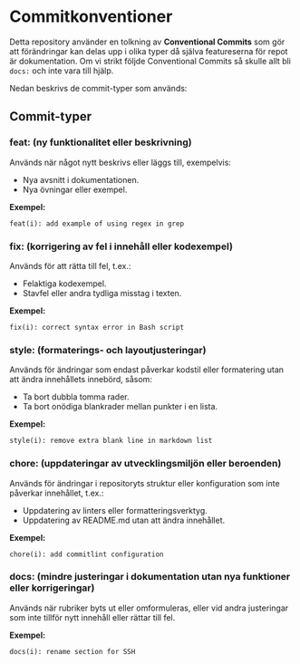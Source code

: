 # Commitkonventioner

Detta repository använder en tolkning av **Conventional Commits** som gör att förändringar kan delas upp i olika typer då själva featureserna för repot är dokumentation. Om vi strikt följde Conventional Commits så skulle allt bli `docs:` och inte vara till hjälp.

Nedan beskrivs de commit-typer som används:

## Commit-typer

### feat: (ny funktionalitet eller beskrivning)

Används när något nytt beskrivs eller läggs till, exempelvis:

- Nya avsnitt i dokumentationen.
- Nya övningar eller exempel.

**Exempel:**

```plaintext
feat(i): add example of using regex in grep
```

### fix: (korrigering av fel i innehåll eller kodexempel)

Används för att rätta till fel, t.ex.:

- Felaktiga kodexempel.
- Stavfel eller andra tydliga misstag i texten.

**Exempel:**

```plaintext
fix(i): correct syntax error in Bash script
```

### style: (formaterings- och layoutjusteringar)

Används för ändringar som endast påverkar kodstil eller formatering utan att ändra innehållets innebörd, såsom:

- Ta bort dubbla tomma rader.
- Ta bort onödiga blankrader mellan punkter i en lista.

**Exempel:**

```plaintext
style(i): remove extra blank line in markdown list
```

### chore: (uppdateringar av utvecklingsmiljön eller beroenden)

Används för ändringar i repositoryts struktur eller konfiguration som inte påverkar innehållet, t.ex.:

- Uppdatering av linters eller formatteringsverktyg.
- Uppdatering av README.md utan att ändra innehållet.

**Exempel:**

```plaintext
chore(i): add commitlint configuration
```

### docs: (mindre justeringar i dokumentation utan nya funktioner eller korrigeringar)

Används när rubriker byts ut eller omformuleras, eller vid andra justeringar som inte tillför nytt innehåll eller rättar till fel.

**Exempel:**

```plaintext
docs(i): rename section for SSH
```
